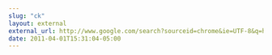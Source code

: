 ```yaml
---
slug: "ck"
layout: external
external_url: http://www.google.com/search?sourceid=chrome&ie=UTF-8&q=helvetica#sclient=psy&hl=en&q=helvetica&aq=f&aqi=g-e5&aql=&oq=&pbx=1&bav=on.2,or.r_gc.r_pw.&fp=cd4b9c81e5c4ded1
date: 2011-04-01T15:31:04-05:00
---
```


